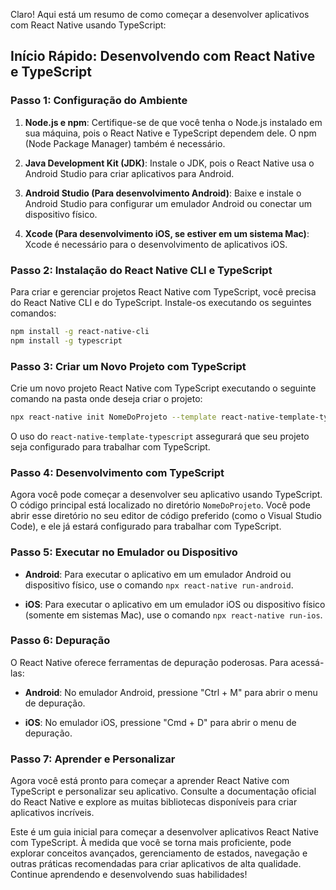 Claro! Aqui está um resumo de como começar a desenvolver aplicativos com React Native usando TypeScript:

## Início Rápido: Desenvolvendo com React Native e TypeScript

### Passo 1: Configuração do Ambiente

1. **Node.js e npm**: Certifique-se de que você tenha o Node.js instalado em sua máquina, pois o React Native e TypeScript dependem dele. O npm (Node Package Manager) também é necessário.

2. **Java Development Kit (JDK)**: Instale o JDK, pois o React Native usa o Android Studio para criar aplicativos para Android.

3. **Android Studio (Para desenvolvimento Android)**: Baixe e instale o Android Studio para configurar um emulador Android ou conectar um dispositivo físico.

4. **Xcode (Para desenvolvimento iOS, se estiver em um sistema Mac)**: Xcode é necessário para o desenvolvimento de aplicativos iOS.

### Passo 2: Instalação do React Native CLI e TypeScript

Para criar e gerenciar projetos React Native com TypeScript, você precisa do React Native CLI e do TypeScript. Instale-os executando os seguintes comandos:

```bash
npm install -g react-native-cli
npm install -g typescript
```

### Passo 3: Criar um Novo Projeto com TypeScript

Crie um novo projeto React Native com TypeScript executando o seguinte comando na pasta onde deseja criar o projeto:

```bash
npx react-native init NomeDoProjeto --template react-native-template-typescript
```

O uso do `react-native-template-typescript` assegurará que seu projeto seja configurado para trabalhar com TypeScript.

### Passo 4: Desenvolvimento com TypeScript

Agora você pode começar a desenvolver seu aplicativo usando TypeScript. O código principal está localizado no diretório `NomeDoProjeto`. Você pode abrir esse diretório no seu editor de código preferido (como o Visual Studio Code), e ele já estará configurado para trabalhar com TypeScript.

### Passo 5: Executar no Emulador ou Dispositivo

- **Android**: Para executar o aplicativo em um emulador Android ou dispositivo físico, use o comando `npx react-native run-android`.

- **iOS**: Para executar o aplicativo em um emulador iOS ou dispositivo físico (somente em sistemas Mac), use o comando `npx react-native run-ios`.

### Passo 6: Depuração

O React Native oferece ferramentas de depuração poderosas. Para acessá-las:

- **Android**: No emulador Android, pressione "Ctrl + M" para abrir o menu de depuração.

- **iOS**: No emulador iOS, pressione "Cmd + D" para abrir o menu de depuração.

### Passo 7: Aprender e Personalizar

Agora você está pronto para começar a aprender React Native com TypeScript e personalizar seu aplicativo. Consulte a documentação oficial do React Native e explore as muitas bibliotecas disponíveis para criar aplicativos incríveis.

Este é um guia inicial para começar a desenvolver aplicativos React Native com TypeScript. À medida que você se torna mais proficiente, pode explorar conceitos avançados, gerenciamento de estados, navegação e outras práticas recomendadas para criar aplicativos de alta qualidade. Continue aprendendo e desenvolvendo suas habilidades!
